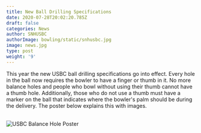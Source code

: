 ```yaml
---
title: New Ball Drilling Specifications
date: 2020-07-28T20:02:20.785Z
draft: false
categories: News
author: SNHUSBC
authorImage: bowling/static/snhusbc.jpg
image: news.jpg
type: post
weight: '9'
---
```


<p>This year the new USBC ball drilling specifications go into effect.  Every hole in the ball now requires the bowler to have a finger or thumb in it.  No more balance holes and people who bowl without using their thumb cannot have a thumb hole.  Additionally, those who do not use a thumb must have a marker on the ball that indicates where the bowler's palm should be during the delivery.  The poster below explains this with images. </p>
<br>
<img src="/bowling/static/uploads/balaneHole.jpg" alt="USBC Balance Hole Poster">